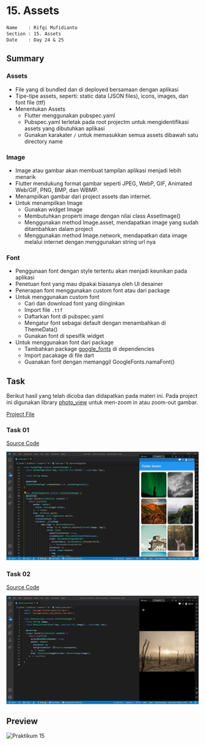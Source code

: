 # 15. Assets

```
Name    : Rifqi Mufidianto 
Section : 15. Assets
Date    : Day 24 & 25
``` 

## Summary
### Assets
- File yang di bundled dan di deployed bersamaan dengan aplikasi
- Tipe-tipe assets, seperti: static data (JSON files), icons, images, dan font file (ttf)
- Menentukan Assets
    - Flutter menggunakan pubspec.yaml
    - Pubspec.yaml terletak pada root projectm untuk mengidentifikasi assets yang dibutuhkan aplikasi
    - Gunakan karakater `/` untuk memasukkan semua assets dibawah satu directory name

### Image
- Image atau gambar akan membuat tampilan aplikasi menjadi lebih menarik
- Flutter mendukung format gambar seperti JPEG, WebP, GIF, Animated Web/GIF, PNG, BMP, dan WBMP.
- Menampilkan gambar dari project assets dan internet.
- Untuk menampilkan Image
    - Gunakan widget Image
    - Membutuhkan properti image dengan nilai class AssetImage()
    - Menggunakan method Image.asset, mendapatkan image yang sudah ditambahkan dalam project
    - Menggunakan method Image.network, mendapatkan data image melalui internet dengan menggunakan string url nya

### Font
- Penggunaan font dengan style tertentu akan menjadi keunikan pada aplikasi
- Penetuan font yang mau dipakai biasanya oleh UI desainer
- Penerapan font menggunakan custom font atau dari package
- Untuk menggunakan custom font
    - Cari dan download font yang diinginkan
    - Import file `.ttf`
    - Daftarkan font di pubspec.yaml
    - Mengatur font sebagai default dengan menambahkan di ThemeData()
    - Gunakan font di spesifik widget
- Untuk menggunakan font dari package
    - Tambahkan package [google_fonts](https://pub.dev/packages/google_fonts) di dependencies
    - Import pacakage di file dart
    - Guanakan font dengan memanggil GoogleFonts.namaFont()


## Task
Berikut hasil yang telah dicoba dan didapatkan pada materi ini. Pada project ini digunakan library [photo_view](https://pub.dev/packages/photo_view) untuk men-zoom in atau zoom-out gambar.

[Project File](./praktikum/assets15/lib/)

### Task 01
[Source Code](./praktikum/assets15/lib/main.dart)

![Screenshoots Tugas 1](./screenshoots/tugas1.jpg)

### Task 02
[Source Code](./praktikum/assets15/lib/detail_screen.dart)

![Screenshoots Tugas 2](./screenshoots/tugas2.jpg)

## Preview

![Praktikum 15](./screenshoots/praktikum15.gif)